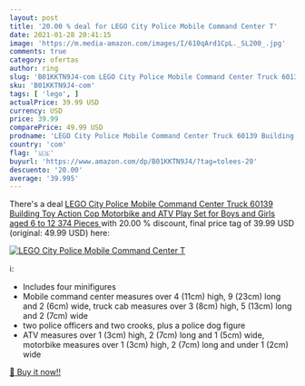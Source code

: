 ```yaml
---
layout: post
title: '20.00 % deal for LEGO City Police Mobile Command Center T'
date: 2021-01-28 20:41:15
image: 'https://m.media-amazon.com/images/I/610qArd1CpL._SL200_.jpg'
comments: true
category: ofertas
author: ring
slug: 'B01KKTN9J4-com LEGO City Police Mobile Command Center Truck 60139...'
sku: 'B01KKTN9J4-com'
tags: [ 'lego', ]
actualPrice: 39.99 USD
currency: USD
price: 39.99
comparePrice: 49.99 USD
prodname: 'LEGO City Police Mobile Command Center Truck 60139 Building Toy  Action Cop Motorbike and ATV Play Set for Boys and Girls aged 6 to 12  374 Pieces '
country: 'com'
flag: '🇺🇸'
buyurl: 'https://www.amazon.com/dp/B01KKTN9J4/?tag=tolees-20'
descuento: '20.00'
average: '39.995'
---
```


There's a deal [LEGO City Police Mobile Command Center Truck 60139 Building Toy  Action Cop Motorbike and ATV Play Set for Boys and Girls aged 6 to 12  374 Pieces ](https://www.amazon.com/dp/B01KKTN9J4/?tag=tolees-20)  with  20.00 % discount, final price tag of  39.99 USD (original: 49.99 USD) here:

[![LEGO City Police Mobile Command Center T](https://m.media-amazon.com/images/I/610qArd1CpL._SL200_.jpg)](https://www.amazon.com/dp/B01KKTN9J4/?tag=tolees-20)

ℹ️:

- Includes four minifigures
- Mobile command center measures over 4 (11cm) high, 9 (23cm) long and 2 (6cm) wide, truck cab measures over 3 (8cm) high, 5 (13cm) long and 2 (7cm) wide
- two police officers and two crooks, plus a police dog figure
- ATV measures over 1 (3cm) high, 2 (7cm) long and 1 (5cm) wide, motorbike measures over 1 (3cm) high, 2 (7cm) long and under 1 (2cm) wide

[🛒 Buy it now!!](https://www.amazon.com/dp/B01KKTN9J4/?tag=tolees-20)
